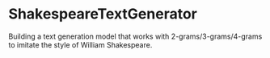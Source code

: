 # ShakespeareTextGenerator
Building a text generation model that works with 2-grams/3-grams/4-grams to imitate the style of William Shakespeare.
